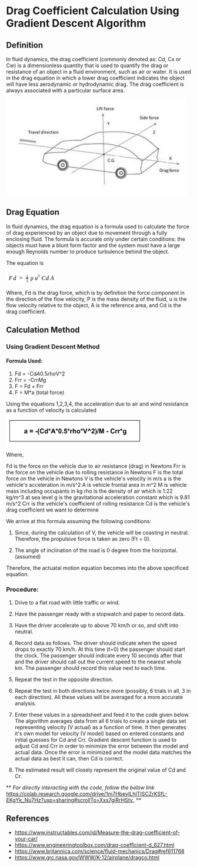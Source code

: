 # Drag Coefficient Calculation Using Gradient Descent Algorithm

## Definition 
In fluid dynamics, the drag coefficient (commonly denoted as: Cd, Cx or Cw) is a dimensionless quantity that is used to quantify the drag or resistance of an object in a fluid environment, such as air or water. It is used in the drag equation in which a lower drag coefficient indicates the object will have less aerodynamic or hydrodynamic drag. The drag coefficient is always associated with a particular surface area.



![](Images/Image3.png)



## Drag Equation
In fluid dynamics, the drag equation is a formula used to calculate the force of drag experienced by an object due to movement through a fully enclosing fluid. The formula is accurate only under certain conditions: the objects must have a blunt form factor and the system must have a large enough Reynolds number to produce turbulence behind the object. 

The equation is 

![](Images/Image2.png)

Where,
Fd is the drag force, which is by definition the force component in the direction of the flow velocity, 
Ρ is the mass density of the fluid,
u is the flow velocity relative to the object, 
A is the reference area, and
Cd is the drag coefficient.

## Calculation Method

### Using Gradient Descent Method


#### Formula Used:
   1. Fd = -Cd*A*0.5*rho*V^2
   2. Frr = -Crr*M*g 
   3. F = Fd + Frr 
   4. F = M*a (total force)
 
Using the equations 1,2,3,4, the acceleration due to air and wind resistance as a function of velocity is calculated


![](Images/Image1.png)


Where, 
   
   Fd is the force on the vehicle due to air resistance (drag) in Newtons
   Frr is the force on the vehicle due to rolling resistance in Newtons
   F is the total force on the vehicle in Newtons
   V is the vehicle's velocity in m/s
   a is the vehicle's acceleration in m/s^2
   A is vehicle frontal area in m^2
   M is vehicle mass including occupants in kg
   rho is the density of air which is 1.22 kg/m^3 at sea level
   g is the gravitational acceleration constant which is 9.81 m/s^2
   Crr is the vehicle's coefficient of rolling resistance
   Cd is the vehicle's drag coefficient we want to determine
 
We arrive at this formula assuming the following conditions:

1. Since, during the calculation of V, the vehicle will be coasting in neutral. Therefore, the propulsive force is taken as zero (Ft = 0).

2. The angle of inclination of the road is 0 degree from the horizontal. (assumed)
 
Therefore, the actuatal motion equation becomes into the above specificed equation.

### Procedure:
1. Drive to a flat road with little traffic or wind.

2. Have the passenger ready with a stopwatch and paper to record data.

3. Have the driver accelerate up to above 70 km/h or so, and shift into neutral.

4. Record data as follows. The driver should indicate when the speed drops to exactly 70 km/h. At this time (t=0) the passenger should start the clock. The passenger should indicate every 10 seconds after that and the driver should call out the current speed to the nearest whole km. The passenger should record this value next to each time.

5. Repeat the test in the opposite direction.

6. Repeat the test in both directions twice more (possibly, 6 trials in all, 3 in each direction). All these values will be averaged for a more accurate analysis.

7. Enter these values in a spreadsheet and feed it to the code given below. The algorithm averages data from all 6 trials to create a single data set representing velocity (V actual) as a function of time. It then generates it's own model for velocity (V model) based on entered constants and initial guesses for Cd and Crr. Gradient descent function is used to adjust Cd and Crr in order to minimize the error between the model and actual data. Once the error is minimized and the model data matches the actual data as best it can, then Cd is correct.

8. The estimated result will closely represent the original value of Cd and Cr.

** _For directly interacting with the code, follow the below link_
https://colab.research.google.com/drive/1m7HbeyILhITISCZrKSfL-EKgYk_Nu7Hz?usp=sharing#scrollTo=Xxs7giRrHStv_ **

## References

- https://www.instructables.com/id/Measure-the-drag-coefficient-of-your-car/
- https://www.engineeringtoolbox.com/drag-coefficient-d_627.html  
- https://www.britannica.com/science/fluid-mechanics/Drag#ref611768 
- https://www.grc.nasa.gov/WWW/K-12/airplane/dragco.html 


